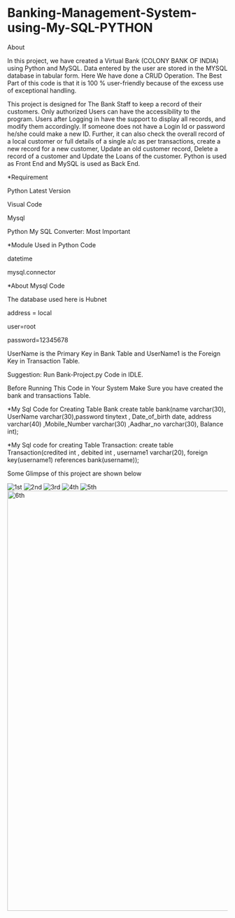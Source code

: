 
# Banking-Management-System-using-My-SQL-PYTHON
About

In this project, we have created a Virtual Bank (COLONY BANK OF INDIA) using Python and MySQL. Data entered by the user are stored in the MYSQL database in tabular form. Here We have done a CRUD Operation. The Best Part of this code is that it is 100 % user-friendly because of the excess use of exceptional handling.

This project is designed for The Bank Staff to keep a record of their customers. Only authorized Users can have the accessibility to the program. Users after Logging in have the support to display all records, and modify them accordingly. If someone does not have a Login Id or password he/she could make a new ID. Further, it can also check the overall record of a local customer or full details of a single a/c as per transactions, create a new record for a new customer, Update an old customer record, Delete a record of a customer and Update the Loans of the customer. Python is used as Front End and MySQL is used as Back End.

*Requirement

Python Latest Version

Visual Code

Mysql

Python My SQL Converter: Most Important

*Module Used in Python Code

datetime

mysql.connector

*About Mysql Code

The database used here is Hubnet

address = local

user=root

password=12345678

UserName is the Primary Key in Bank Table and UserName1 is the Foreign Key in Transaction Table.

Suggestion: Run Bank-Project.py Code in IDLE.

Before Running This Code in Your System Make Sure you have created the bank and transactions Table.

*My Sql Code for Creating Table Bank create table bank(name varchar(30), UserName varchar(30),password tinytext , Date_of_birth date, address varchar(40) ,Mobile_Number varchar(30) ,Aadhar_no varchar(30), Balance int);

*My Sql code for creating Table Transaction: create table Transaction(credited int , debited int , username1 varchar(20), foreign key(username1) references bank(username));

Some Glimpse of this project are shown below

![1st](https://github.com/Ajish777/Banking-Management-System-using-My-SQL-PYTHON/assets/110074935/2820df6a-f854-42dc-9da8-9a90058b1485)
![2nd](https://github.com/Ajish777/Banking-Management-System-using-My-SQL-PYTHON/assets/110074935/d132786a-510e-4950-8252-c18e8370e486)
![3rd](https://github.com/Ajish777/Banking-Management-System-using-My-SQL-PYTHON/assets/110074935/741352e4-8098-45c2-ab99-acfdb62e0397)
![4th](https://github.com/Ajish777/Banking-Management-System-using-My-SQL-PYTHON/assets/110074935/802524e2-e5bb-4671-bc7b-3531496f8ec9)
![5th](https://github.com/Ajish777/Banking-Management-System-using-My-SQL-PYTHON/assets/110074935/964ac46a-b42d-4e49-b51b-991d851a1f70)
<img width="960" alt="6th" src="https://github.com/Ajish777/Banking-Management-System-using-My-SQL-PYTHON/assets/110074935/7794a549-7787-4b38-895e-0314030823b6">


